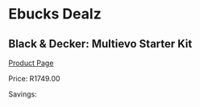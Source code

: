 
# Ebucks Dealz
## Black & Decker: Multievo Starter Kit
[Product Page](https://www.ebucks.com/web/shop/productSelected.do?prodId=1153085132&catId=336131644)

Price: R1749.00

Savings: 


	